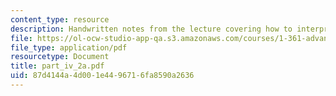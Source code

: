 ```yaml
---
content_type: resource
description: Handwritten notes from the lecture covering how to interpret flow nets.
file: https://ol-ocw-studio-app-qa.s3.amazonaws.com/courses/1-361-advanced-soil-mechanics-fall-2004/87d4144a4d001e4496716fa8590a2636_part_iv_2a.pdf
file_type: application/pdf
resourcetype: Document
title: part_iv_2a.pdf
uid: 87d4144a-4d00-1e44-9671-6fa8590a2636
---
```

